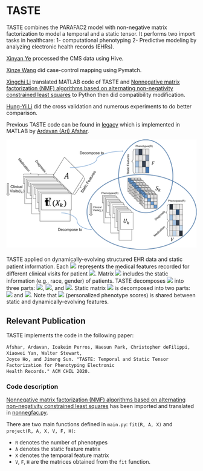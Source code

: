 # TASTE

TASTE combines the PARAFAC2 model with non-negative matrix factorization to model a temporal and a static tensor. It performs two import tasks in healthcare: 1- computational phenotyping 2- Predictive modeling by analyzing electronic health records (EHRs).

[Xinyan Ye]() processed the CMS data using Hive.

[Xinze Wang]() did case-control mapping using Pymatch.

[Xingchi Li](https://lixingchi.com) translated MATLAB code of TASTE and [Nonnegative matrix factorization (NMF) algorithms based on alternating non-negativity constrained least squares](https://www.cc.gatech.edu/~hpark/nmfsoftware.php) to Python then did compatibility modification.

[Hung-Yi Li]() did the cross validation and numerous experiments to do better comparison.

Previous TASTE code can be found in [legacy](legacy/) which is implemented in MATLAB by [Ardavan (Ari) Afshar](aafshar8@gatech.edu).

<img src="Images/TASTE_Framework.png" width=800 alt="centered image">

TASTE applied on dynamically-evolving structured EHR data and static patient information. Each <img src="https://latex.codecogs.com/svg.latex?\Large&space;X_k" /> represents the medical features recorded for different clinical visits for patient <img src="https://latex.codecogs.com/svg.latex?\Large&space;k" />.  Matrix <img src="https://latex.codecogs.com/svg.latex?\Large&space;A" /> includes the static information (e.g., race, gender) of patients. TASTE decomposes <img src="https://latex.codecogs.com/svg.latex?\Large&space;\{X_k\}" /> into three parts: <img src="https://latex.codecogs.com/svg.latex?\Large&space;\{U_k\}" />, <img src="https://latex.codecogs.com/svg.latex?\Large&space;\{S_k\}" />, and <img src="https://latex.codecogs.com/svg.latex?\Large&space;V" />. Static matrix <img src="https://latex.codecogs.com/svg.latex?\Large&space;A" /> is decomposed into two parts: <img src="https://latex.codecogs.com/svg.latex?\Large&space;\{S_k\}" /> and <img src="https://latex.codecogs.com/svg.latex?\Large&space;F" />. Note that <img src="https://latex.codecogs.com/svg.latex?\Large&space;\{S_k\}" /> (personalized phenotype scores) is shared between static and dynamically-evolving features. 

## Relevant Publication
TASTE implements the code in the following paper:

```
Afshar, Ardavan, Ioakeim Perros, Haesun Park, Christopher deFilippi, Xiaowei Yan, Walter Stewart,
Joyce Ho, and Jimeng Sun. "TASTE: Temporal and Static Tensor Factorization for Phenotyping Electronic
Health Records." ACM CHIL 2020.
```

### Code description

[Nonnegative matrix factorization (NMF) algorithms based on alternating non-negativity constrained least squares](https://www.cc.gatech.edu/~hpark/nmfsoftware.php) has been imported and translated in [nonnegfac.py](nonnegfac.py).

<!-- Before running the codes you need to import the following packages:
* Tensor Toolbox Version 2.6 which can be downloaded from: https://www.sandia.gov/~tgkolda/TensorToolbox/index-2.6.html -->

There are two main functions defined in `main.py`: `fit(R, A, X)` and `project(R, A, X, V, F, H)`:
* `R` denotes the number of phenotypes
* `A` denotes the static feature matrix
* `X` denotes the temporal feature matrix
* `V`, `F`, `H` are the matrices obtained from the `fit` function.
